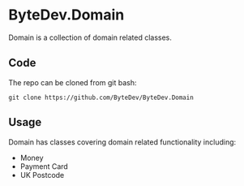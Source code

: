 # ByteDev.Domain

Domain is a collection of domain related classes.

## Code

The repo can be cloned from git bash:

`git clone https://github.com/ByteDev/ByteDev.Domain`

## Usage

Domain has classes covering domain related functionality including:

- Money
- Payment Card
- UK Postcode